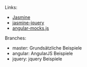 Links:
* [Jasmine](http://jasmine.github.io/)
* [jasmine-jquery](https://github.com/velesin/jasmine-jquery)
* [angular-mocks.js](https://code.angularjs.org/1.3.1/angular-mocks.js)

Branches:
* master: Grundsätzliche Beispiele
* angular: AngularJS Beispiele
* jquery: jquery Beispiele

